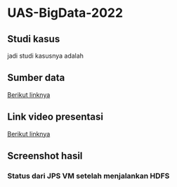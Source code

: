 # UAS-BigData-2022

## Studi kasus
jadi studi kasusnya adalah

## Sumber data

[Berikut linknya](kaggle.com)

## Link video presentasi
[Berikut linknya](youtube.com)

## Screenshot hasil

### Status dari JPS VM setelah menjalankan HDFS






